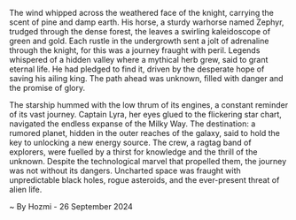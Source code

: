 
The wind whipped across the weathered face of the knight, carrying the scent of pine and damp earth. His horse, a sturdy warhorse named Zephyr, trudged through the dense forest, the leaves a swirling kaleidoscope of green and gold. Each rustle in the undergrowth sent a jolt of adrenaline through the knight, for this was a journey fraught with peril. Legends whispered of a hidden valley where a mythical herb grew, said to grant eternal life. He had pledged to find it, driven by the desperate hope of saving his ailing king. The path ahead was unknown, filled with danger and the promise of glory. 

The starship hummed with the low thrum of its engines, a constant reminder of its vast journey. Captain Lyra, her eyes glued to the flickering star chart, navigated the endless expanse of the Milky Way. The destination: a rumored planet, hidden in the outer reaches of the galaxy, said to hold the key to unlocking a new energy source. The crew, a ragtag band of explorers, were fuelled by a thirst for knowledge and the thrill of the unknown. Despite the technological marvel that propelled them, the journey was not without its dangers. Uncharted space was fraught with unpredictable black holes, rogue asteroids, and the ever-present threat of alien life. 

~ By Hozmi - 26 September 2024
